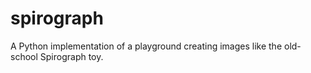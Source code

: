 # spirograph
A Python implementation of a playground creating images like the old-school Spirograph toy. 
